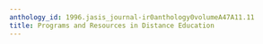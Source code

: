 ```yaml
---
anthology_id: 1996.jasis_journal-ir0anthology0volumeA47A11.11
title: Programs and Resources in Distance Education
---
```

